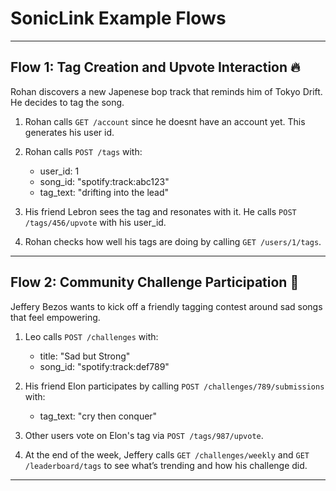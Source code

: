 # SonicLink Example Flows

---

## Flow 1: Tag Creation and Upvote Interaction 🔥

Rohan discovers a new Japenese bop track that reminds him of Tokyo Drift. He decides to tag the song.

1. Rohan calls `GET /account` since he doesnt have an account yet. This generates his user id.

2. Rohan calls `POST /tags` with:
   - user_id: 1
   - song_id: "spotify:track:abc123"
   - tag_text: "drifting into the lead"

3. His friend Lebron sees the tag and resonates with it. He calls `POST /tags/456/upvote` with his user_id.

4. Rohan checks how well his tags are doing by calling `GET /users/1/tags`.

---

## Flow 2: Community Challenge Participation 🎯

Jeffery Bezos wants to kick off a friendly tagging contest around sad songs that feel empowering.

1. Leo calls `POST /challenges` with:
   - title: "Sad but Strong"
   - song_id: "spotify:track:def789"

2. His friend Elon participates by calling `POST /challenges/789/submissions` with:
   - tag_text: "cry then conquer"

3. Other users vote on Elon's tag via `POST /tags/987/upvote`.

4. At the end of the week, Jeffery calls `GET /challenges/weekly` and `GET /leaderboard/tags` to see what’s trending and how his challenge did.

---